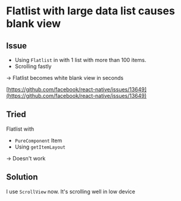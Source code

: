 # Flatlist with large data list causes blank view

## Issue

* Using `Flatlist` in with 1 list with more than 100 items.
* Scrolling fastly

-&gt; Flatlist becomes white blank view in seconds  

[https://github.com/facebook/react-native/issues/13649](https://github.com/facebook/react-native/issues/13649)

## Tried

Flatlist with

* `PureComponent` Item
* Using `getItemLayout`

-&gt; Doesn't work

## Solution

I use `ScrollView` now. It's scrolling well in low device



